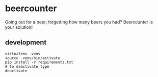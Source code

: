 # beercounter

Going out for a beer, forgetting how many beers you had?
Beercounter is your solution!

## development
```
virtualenv .venv
source .venv/bin/activate
pip install -r requirements.txt
# to deactivate type
deactivate
```